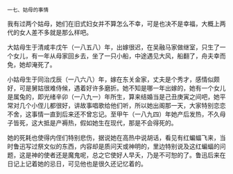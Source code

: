     一七、姑母的事情 

   我有过两个姑母，她们在旧式妇女并不算怎么不幸，可是也决不是幸福，大概上两代的女人差不多就是那么样吧。

   大姑母生于清咸丰戊午（一八五八）年，出嫁很迟，在吴融马家做继室，只生了一个女儿，有一年从母家回乡去，坐了一只小船，中途遇见大风，船翻了，舟夫幸而免，她却淹死了。

   小姑母生于同治戊辰（一八六八）年，嫁在东关金家，丈夫是个秀才，感情似颇好，可是舅姑很难侍候，遇着好许多磨折。她不知是哪一年出嫁的，她有一个女儿是属兔的，即光绪辛卯（一八九一）年所生，算来结婚当是己丑庚寅之间吧，她平常对几个小侄儿都很好，讲故事唱歌给他们听，所以她出阁那一天，大家特别恋恋不舍，这事情一直到后来还不曾忘记。至甲午（一八九四）年她产后发热，不久母子皆死，这大抵是产褥热，假如她生在现代，那是不会得死的。

   她的死耗也使得内侄们特别悲伤，据说她在高热中说胡话，看见有红蝙蝠飞来，当时鲁迅写过祭文似的东西，内容却是质问天或神明的，里边特别说及这红蝙蝠的问题，这是神的使者还是魔鬼呢，总之它使好人早夭，乃是不可恕的了。鲁迅后来在日记上记着她的忌日，可见他也是很久还记忆着的。

